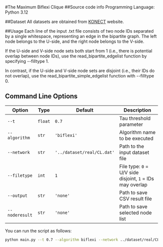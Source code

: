 #The Maximum Biflexi Clique
##Source code info
Programming Language: Python 3.12

##Dataset
All datasets are obtained from [KONECT](http://konect.cc/networks/) website.

##Usage
Each line of the input .txt file consists of two node IDs separated by a single whitespace, representing an edge in the bipartite graph. The left node belongs to the U-side, and the right node belongs to the V-side.

If the U-side and V-side node sets both start from 1 (i.e., there is potential overlap between node IDs), use the read_bipartite_edgelist function by specifying --filltype 1.

In contrast, if the U-side and V-side node sets are disjoint (i.e., their IDs do not overlap), use the read_bipartite_simple_edgelist function with --filltype 0.

## Command Line Options

| Option            | Type     | Default                             | Description |
|-------------------|----------|-------------------------------------|-------------|
| `--t`             | `float`  | `0.7`                               | Tau threshold parameter |
| `--algorithm`     | `str`    | `'biflexi'`                         | Algorithm name to be executed |
| `--network`       | `str`    | `'../dataset/real/CL.dat'`          | Path to the input dataset file |
| `--filetype`      | `int`    | `1`                                 | File type: `0` = U/V side disjoint, `1` = IDs may overlap |
| `--output`        | `str`    | `'none'`                            | Path to save CSV result file |
| `--noderesult`    | `str`    | `'none'`                            | Path to save selected node list |

You can run the script as follows:

```bash
python main.py --t 0.7 --algorithm biflexi --network ../dataset/real/CL.dat --filetype 1 --output result.csv --noderesult nodes.txt


